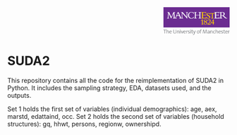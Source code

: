 <div align="right">
  <img src="logo.png" alt="Logo" width="150">
</div>

# SUDA2
This repository contains all the code for the reimplementation of SUDA2 in Python. It includes the sampling strategy, EDA, datasets used, and the outputs. 

Set 1 holds the first set of variables (individual demographics): age, aex, marstd, edattaind, occ.
Set 2 holds the second set of variables (household structures): gq, hhwt, persons, regionw, ownershipd.

